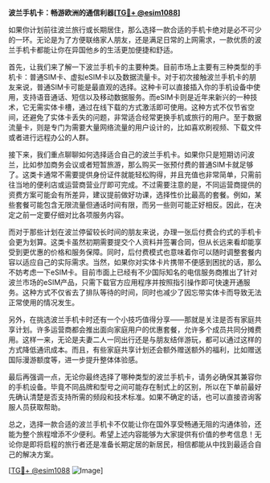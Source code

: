 **波兰手机卡：畅游欧洲的通信利器[[TG💪+ @esim1088](https://t.me/s/esim1088)]**

如果你计划前往波兰旅行或长期居住，那么选择一款合适的手机卡绝对是必不可少的一环。无论是为了方便联络家人朋友，还是满足日常的上网需求，一款优质的波兰手机卡都能让你在异国他乡的生活更加便捷和舒适。

首先，让我们来了解一下波兰手机卡的主要种类。目前市场上主要有三种类型的手机卡：普通SIM卡、虚拟eSIM卡以及数据流量卡。对于初次接触波兰手机卡的朋友来说，普通SIM卡可能是最直观的选择。这种卡可以直接插入你的手机设备中使用，支持语音通话、短信以及移动数据服务。而eSIM卡则是近年来新兴的一种技术，它无需实体卡槽，通过在线下载的方式激活即可使用。这种方式不仅节省空间，还避免了实体卡丢失的问题，非常适合经常更换手机或旅行的用户。至于数据流量卡，则是专门为需要大量网络流量的用户设计的，比如喜欢刷视频、下载文件或者进行远程办公的人群。

接下来，我们重点聊聊如何选择适合自己的波兰手机卡。如果你只是短期访问波兰，比如参加商务会议或者短暂旅游，那么购买一张预付费的普通SIM卡就足够了。这类卡通常不需要提供身份证件就能轻松购得，并且充值也非常简单，只需前往当地的便利店或运营商营业厅即可完成。不过需要注意的是，不同运营商提供的资费方案可能会有所差异，建议提前做好功课，选择性价比最高的套餐。例如，某些套餐可能包含无限流量但通话时间有限，而另一些则可能正好相反。因此，在决定之前一定要仔细对比各项服务内容。

而对于那些计划在波兰停留较长时间的朋友来说，办理一张后付费合约式的手机卡会更为划算。这类卡虽然初期需要提交个人资料并签署合同，但从长远来看却能享受到更优惠的价格和服务保障。同时，后付费模式也意味着你可以随时调整套餐内容以适应自己的实际需求。当然，如果你对实体卡片携带不便感到困扰的话，那么不妨考虑一下eSIM卡。目前市面上已经有不少国际知名的电信服务商推出了针对波兰市场的eSIM产品，只需下载官方应用程序并按照指引操作即可快速开通服务。这种方式不仅省去了排队等待的时间，同时也减少了因忘带实体卡而导致无法正常使用的情况发生。

另外，在挑选波兰手机卡时还有一个小技巧值得分享——那就是关注是否有家庭共享计划。许多运营商都会推出面向家庭用户的优惠套餐，允许多个成员共同分摊费用。这样一来，无论是夫妻二人一同出行还是与朋友结伴游玩，都可以通过这样的方式降低通讯成本。而且，有些家庭共享计划还会额外赠送额外的福利，比如赠送国际漫游额度等，进一步提升整体体验感。

最后再强调一点，无论你最终选择了哪种类型的波兰手机卡，请务必确保其兼容你的手机设备。毕竟不同品牌和型号之间可能存在制式上的区别，所以在下单前最好先确认清楚是否支持所需的频段和技术标准。如果不确定的话，也可以直接咨询客服人员获取帮助。

总之，选择一款合适的波兰手机卡不仅能让你在国外享受畅通无阻的沟通体验，还能为整个旅程增添不少便利。希望上述内容能够为大家提供有价值的参考信息！无论你是即将启程的旅行者还是准备长期定居的新居民，相信都能从中找到最适合自己的解决方案。

[[TG💪+ @esim1088](https://t.me/s/esim1088) ![Image](https://i.postimg.cc/4NQfJmqS/Snipaste-2025-05-13-00-14-12.png)]